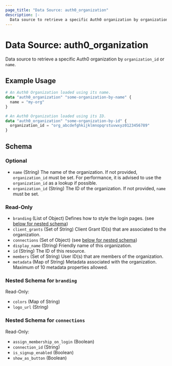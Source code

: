 ```yaml
---
page_title: "Data Source: auth0_organization"
description: |-
  Data source to retrieve a specific Auth0 organization by organization_id or name.
---
```


# Data Source: auth0_organization

Data source to retrieve a specific Auth0 organization by `organization_id` or `name`.

## Example Usage

```terraform
# An Auth0 Organization loaded using its name.
data "auth0_organization" "some-organization-by-name" {
  name = "my-org"
}

# An Auth0 Organization loaded using its ID.
data "auth0_organization" "some-organization-by-id" {
  organization_id = "org_abcdefghkijklmnopqrstuvwxyz0123456789"
}
```

<!-- schema generated by tfplugindocs -->
## Schema

### Optional

- `name` (String) The name of the organization. If not provided, `organization_id` must be set. For performance, it is advised to use the `organization_id` as a lookup if possible.
- `organization_id` (String) The ID of the organization. If not provided, `name` must be set.

### Read-Only

- `branding` (List of Object) Defines how to style the login pages. (see [below for nested schema](#nestedatt--branding))
- `client_grants` (Set of String) Client Grant ID(s) that are associated to the organization.
- `connections` (Set of Object) (see [below for nested schema](#nestedatt--connections))
- `display_name` (String) Friendly name of this organization.
- `id` (String) The ID of this resource.
- `members` (Set of String) User ID(s) that are members of the organization.
- `metadata` (Map of String) Metadata associated with the organization. Maximum of 10 metadata properties allowed.

<a id="nestedatt--branding"></a>
### Nested Schema for `branding`

Read-Only:

- `colors` (Map of String)
- `logo_url` (String)


<a id="nestedatt--connections"></a>
### Nested Schema for `connections`

Read-Only:

- `assign_membership_on_login` (Boolean)
- `connection_id` (String)
- `is_signup_enabled` (Boolean)
- `show_as_button` (Boolean)


